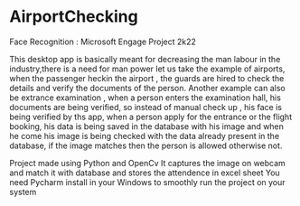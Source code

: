 # AirportChecking

Face Recognition : Microsoft Engage Project 2k22

This desktop app is basically meant for decreasing the man labour in the industry,there is a need for man power let us take the example of airports,
when the passenger heckin the airport , the guards are hired to check the details and verify the documents of the person. Another example 
can also be extrance examination , when a person enters the examination hall, his documents are being verified, so instead of manual check up , his face is being
verified by ths app, when a person apply  for the entrance or the flight booking, his data is being saved in the database with his image and 
when he come his image is being checked with the data already present in the database, if the image matches then the person is allowed
otherwise not. 

Project made using Python and OpenCv
It captures the image on webcam and match it with database and stores the attendence in excel sheet
You need Pycharm install in your Windows to smoothly run the project on your system

